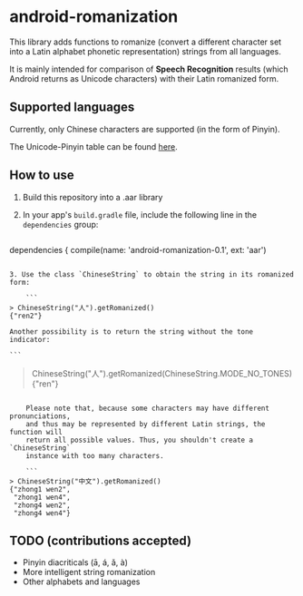 # android-romanization

This library adds functions to romanize (convert a different character set into
a Latin alphabet phonetic representation) strings from all languages.

It is mainly intended for comparison of **Speech Recognition** results (which
Android returns as Unicode characters) with their Latin romanized form.

## Supported languages

Currently, only Chinese characters are supported (in the form of Pinyin).

The Unicode-Pinyin table can be found [here](ftp://ftp.cuhk.hk/pub/chinese/ifcss/software/data/Uni2Pinyin.gz).

## How to use

1. Build this repository into a .aar library
2. In your app's `build.gradle` file, include the following line in the
`dependencies` group:

    ```
dependencies {
    compile(name: 'android-romanization-0.1', ext: 'aar')
```

3. Use the class `ChineseString` to obtain the string in its romanized form:

    ```
> ChineseString("人").getRomanized()
{"ren2"}
```

    Another possibility is to return the string without the tone indicator:

    ```
> ChineseString("人").getRomanized(ChineseString.MODE_NO_TONES)
{"ren"}
```

    Please note that, because some characters may have different pronunciations,
    and thus may be represented by different Latin strings, the function will
    return all possible values. Thus, you shouldn't create a `ChineseString`
    instance with too many characters.

    ```
> ChineseString("中文").getRomanized()
{"zhong1 wen2",
 "zhong1 wen4",
 "zhong4 wen2",
 "zhong4 wen4"}
```

## TODO (contributions accepted)

* Pinyin diacriticals (ā, á, ǎ, à)
* More intelligent string romanization
* Other alphabets and languages
